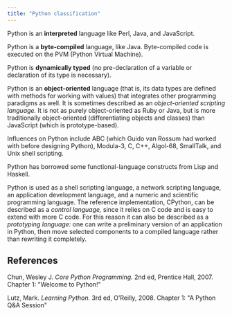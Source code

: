```yaml
---
title: "Python classification"
---
```


Python is an **interpreted** language like Perl, Java, and JavaScript.

Python is a **byte-compiled** language, like Java. Byte-compiled code is executed on the PVM (Python Virtual Machine).

Python is **dynamically typed** (no pre-declaration of a variable or declaration of its type is necessary).

Python is an **object-oriented** language (that is, its data types are defined with methods for working with values) that integrates other programming paradigms as well. It is sometimes described as an *object-oriented scripting language.* It is not as purely object-oriented as Ruby or Java, but is more traditionally object-oriented (differentiating objects and classes) than JavaScript (which is prototype-based).

Influences on Python include ABC (which Guido van Rossum had worked with before designing Python), Modula-3, C, C++, Algol-68, SmallTalk, and Unix shell scripting.

Python has borrowed some functional-language constructs from Lisp and Haskell.

Python is used as a shell scripting language, a network scripting language, an application development language, and a numeric and scientific programming language. The reference implementation, CPython, can be described as a *control language,* since it relies on C code and is easy to extend with more C code. For this reason it can also be described as a *prototyping language:* one can write a preliminary version of an application in Python, then move selected components to a compiled language rather than rewriting it completely.


## References

Chun, Wesley J. *Core Python Programming.* 2nd ed, Prentice Hall, 2007. Chapter 1: "Welcome to Python!"
 
Lutz, Mark. *Learning Python.* 3rd ed, O’Reilly, 2008. Chapter 1: "A Python Q&A Session"
